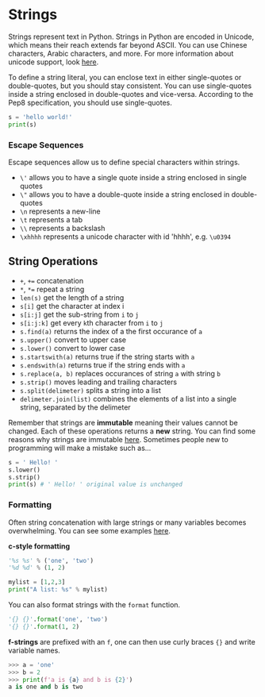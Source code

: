 
# Strings

Strings represent text in Python. Strings in Python are encoded in Unicode, which means their reach extends far beyond ASCII. You can use Chinese characters, Arabic characters, and more. For more information about unicode support, look [here](https://docs.python.org/3.6/howto/unicode.html).

To define a string literal, you can enclose text in either single-quotes or double-quotes, but you should stay consistent. You can use single-quotes inside a string enclosed in double-quotes and vice-versa. According to the Pep8 specification, you should use single-quotes.

```python
s = 'hello world!'
print(s)
```

### Escape Sequences

Escape sequences allow us to define special characters within strings.

- `\'` allows you to have a single quote inside a string enclosed in single quotes
- `\"` allows you to have a double-quote inside a string enclosed in double-quotes
- `\n` represents a new-line
- `\t` represents a tab
- `\\` represents a backslash
- `\xhhhh` represents a unicode character with id 'hhhh', e.g. `\u0394`


## String Operations

- `+`, `+=` concatenation
- `*`, `*=` repeat a string
- `len(s)` get the length of a string
- `s[i]` get the character at index i
- `s[i:j]` get the sub-string from `i` to `j`
- `s[i:j:k]` get every `k`th character from `i` to `j`
- `s.find(a)` returns the index of a the first occurance of `a`
- `s.upper()` convert to upper case
- `s.lower()` convert to lower case
- `s.startswith(a)` returns true if the string starts with `a`
- `s.endswith(a)` returns true if the string ends with `a`
- `s.replace(a, b)` replaces occurances of string `a` with string `b`
- `s.strip()` moves leading and trailing characters
- `s.split(delimeter)` splits a string into a list
- `delimeter.join(list)` combines the elements of a list into a single string, separated by the delimeter

Remember that strings are **immutable** meaning their values cannot be changed. Each of these operations returns a **new** string. You can find some reasons why strings are immutable [here](https://stackoverflow.com/questions/22397861/why-is-string-immutable-in-java). Sometimes people new to programming will make a mistake such as...

```python
s = ' Hello! '
s.lower()
s.strip()
print(s) # ' Hello! ' original value is unchanged
```


### Formatting

Often string concatenation with large strings or many variables becomes overwhelming. You can see some examples [here](https://pyformat.info/).

**c-style formatting**
```python
'%s %s' % ('one', 'two')
'%d %d' % (1, 2)

mylist = [1,2,3]
print("A list: %s" % mylist)
```

You can also format strings with the `format` function.

```python
'{} {}'.format('one', 'two')
'{} {}'.format(1, 2)
```

**f-strings** are prefixed with an `f`, one can then use curly braces `{}` and write variable names.


```python
>>> a = 'one'
>>> b = 2
>>> print(f'a is {a} and b is {2}')
a is one and b is two
```















